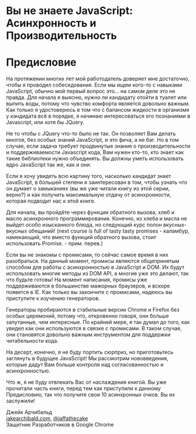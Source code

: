 # Вы не знаете JavaScript: Асинхронность и Производительность
# Предисловие

На протяжении многих лет мой работодатель доверяет мне достаточно, чтобы я проводил собеседования. Если мы ищем кого-то с навыками JavaScript, обычно мой первый вопрос это... на самом деле это не правда. Для начала я выясню, нужно ли кандидату отойти в туалет или выпить воды, потому что чувство комфорта является довольно важным. Как только я удостоверюсь в том что с балансом жидкости в организме у кандидата всё в порядке, я начинаю интересоваться его познаниями в Javascript, или хотя бы JQuery.

Не то чтобы с JQuery что-то было не так. Он позволяет Вам делать многое, без особых знаний JavaScript, и это фича, а не баг. Но в том случае, если задача требует продвинутые знания о производительности и поддерживаемости Javascript кода, Вам нужен кто-то, кто знает как такие библиотеки нужно объединять. Вы должны уметь использовать ядро JavaScript так же, как и они. 

Если я хочу увидеть всю картину того, насколько кандидат знает JavaScript, в большей степени я заинтересован в том, чтобы узнать что он думает о замыканиях (вы же уже читали книгу из этой серии, верно?) и как получить максимальную отдачу от асинхронности, которая подводит нас к этой книге. 

Для начала, вы пройдёте через функции обратного вызова, хлеб и масло асинхронного программирования. Конечно, из хлеба и масла не выйдет особо изысканного блюда, но следующий курс полон вкусных-вкусных обещаний! (next course is full of tasty tasty promises - каламбур, намекающий, что вместо функций обратного вызова, стоит использовать Promise. - прим. перев.)

Если вы не знакомы с промисами, то сейчас самое время в них разобраться. На данный момент, промисы являются общепринятым способом для работы с асинхронностью в JavaScript и DOM. Их будут использовать многие методы из DOM API, а многие уже это делают, так что будьте готовы! На момент написания, промисы уже поддерживаются в большинстве мажорных браузеров, и вскоре появятся в IE. Как только вы закончите с промисами, надеюсь вы приступите к изучению генераторов.

Генераторы пробираются в стабильные версии Chrome и Firefox без особых церемоний, потому что, откровенно говоря, они больше запутанные, чем интересные. По крайней мере, я так думал до того, как увидел как они используются в связке с промисами. В таком случае, они становятся довольно важным инструментом для поддержки читабельности кода. 

На десерт, конечно, я не буду портить сюрприз, но приготовьтесь заглянуть в будущее JavaScript! Мы рассмотрим нововведения, которые дадут Вам больше контроля над согласованностью и асинхронностью. 

Что ж, я не буду отвлекать Вас от наслаждения книгой. Вы уже прочитали часть книги, перед тем как приступили к данному Предисловию, так что получите свои 10 асинхронных очков. Вы их заслужили!

Джейк Арчибальд<br>
[jakearchibald.com](http://jakearchibald.com), [@jaffathecake](http://twitter.com/jaffathecake)<br>
Защитник Разработчиков в Google Chrome
